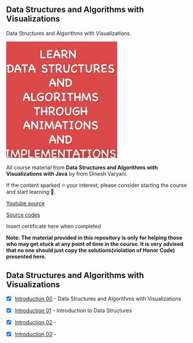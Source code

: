## Data Structures and Algorithms with Visualizations 

Data Structures and Algorithms with Visualizations.

<img src="courseIntro.JPG" alt="course intros" width="300"/>

All course material from **Data Structures and Algorithms with Visualizations with Java** by from Dinesh Varyani.

If the content sparked :fire: your interest, please consider starting the course and start learning :book:.

[Youtube source](https://www.youtube.com/playlist?list=PL6Zs6LgrJj3tDXv8a_elC6eT_4R5gfX4d)

[Source codes](https://github.com/dinesh-varyani/ds-algos)

Insert certificate here when completed

**Note: The material provided in this repository is only for helping those who may get stuck at any point of time in the course. It is very advised that no one should just copy the solutions(violation of Honor Code) presented here.**

## Data Structures and Algorithms with Visualizations 

- [x] [Introduction 00](#) - Data Structures and Algorithms with Visualizations
- [x] [Introduction 01](#) - Introduction to Data Structures
- [x] [Introduction 02](#) -
- [x] [Introduction 03](#) -


